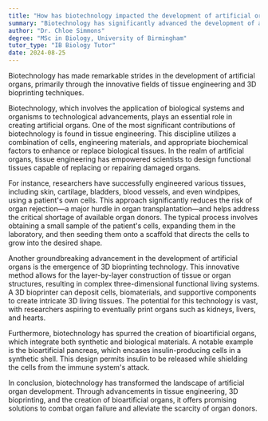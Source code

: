 ```yaml
---
title: "How has biotechnology impacted the development of artificial organs?"
summary: "Biotechnology has significantly advanced the development of artificial organs through tissue engineering and 3D bioprinting techniques."
author: "Dr. Chloe Simmons"
degree: "MSc in Biology, University of Birmingham"
tutor_type: "IB Biology Tutor"
date: 2024-08-25
---
```


Biotechnology has made remarkable strides in the development of artificial organs, primarily through the innovative fields of tissue engineering and 3D bioprinting techniques.

Biotechnology, which involves the application of biological systems and organisms to technological advancements, plays an essential role in creating artificial organs. One of the most significant contributions of biotechnology is found in tissue engineering. This discipline utilizes a combination of cells, engineering materials, and appropriate biochemical factors to enhance or replace biological tissues. In the realm of artificial organs, tissue engineering has empowered scientists to design functional tissues capable of replacing or repairing damaged organs.

For instance, researchers have successfully engineered various tissues, including skin, cartilage, bladders, blood vessels, and even windpipes, using a patient's own cells. This approach significantly reduces the risk of organ rejection—a major hurdle in organ transplantation—and helps address the critical shortage of available organ donors. The typical process involves obtaining a small sample of the patient's cells, expanding them in the laboratory, and then seeding them onto a scaffold that directs the cells to grow into the desired shape.

Another groundbreaking advancement in the development of artificial organs is the emergence of 3D bioprinting technology. This innovative method allows for the layer-by-layer construction of tissue or organ structures, resulting in complex three-dimensional functional living systems. A 3D bioprinter can deposit cells, biomaterials, and supportive components to create intricate 3D living tissues. The potential for this technology is vast, with researchers aspiring to eventually print organs such as kidneys, livers, and hearts.

Furthermore, biotechnology has spurred the creation of bioartificial organs, which integrate both synthetic and biological materials. A notable example is the bioartificial pancreas, which encases insulin-producing cells in a synthetic shell. This design permits insulin to be released while shielding the cells from the immune system's attack.

In conclusion, biotechnology has transformed the landscape of artificial organ development. Through advancements in tissue engineering, 3D bioprinting, and the creation of bioartificial organs, it offers promising solutions to combat organ failure and alleviate the scarcity of organ donors.
    